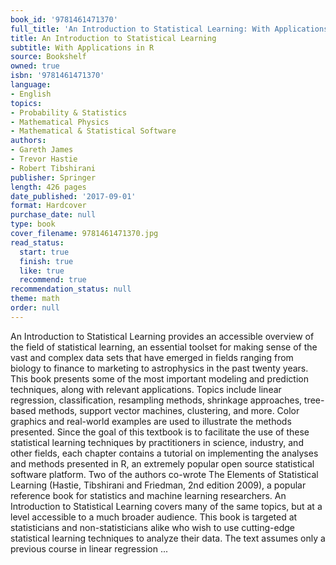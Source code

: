 ```yaml
---
book_id: '9781461471370'
full_title: 'An Introduction to Statistical Learning: With Applications in R'
title: An Introduction to Statistical Learning
subtitle: With Applications in R
source: Bookshelf
owned: true
isbn: '9781461471370'
language:
- English
topics:
- Probability & Statistics
- Mathematical Physics
- Mathematical & Statistical Software
authors:
- Gareth James
- Trevor Hastie
- Robert Tibshirani
publisher: Springer
length: 426 pages
date_published: '2017-09-01'
format: Hardcover
purchase_date: null
type: book
cover_filename: 9781461471370.jpg
read_status:
  start: true
  finish: true
  like: true
  recommend: true
recommendation_status: null
theme: math
order: null
---
```

An Introduction to Statistical Learning provides an accessible overview of the field of statistical learning, an essential toolset for making sense of the vast and complex data sets that have emerged in fields ranging from biology to finance to marketing to astrophysics in the past twenty years. This book presents some of the most important modeling and prediction techniques, along with relevant applications. Topics include linear regression, classification, resampling methods, shrinkage approaches, tree- based methods, support vector machines, clustering, and more. Color graphics and real-world examples are used to illustrate the methods presented. Since the goal of this textbook is to facilitate the use of these statistical learning techniques by practitioners in science, industry, and other fields, each chapter contains a tutorial on implementing the analyses and methods presented in R, an extremely popular open source statistical software platform. Two of the authors co-wrote The Elements of Statistical Learning (Hastie, Tibshirani and Friedman, 2nd edition 2009), a popular reference book for statistics and machine learning researchers. An Introduction to Statistical Learning covers many of the same topics, but at a level accessible to a much broader audience. This book is targeted at statisticians and non-statisticians alike who wish to use cutting-edge statistical learning techniques to analyze their data. The text assumes only a previous course in linear regression ...

